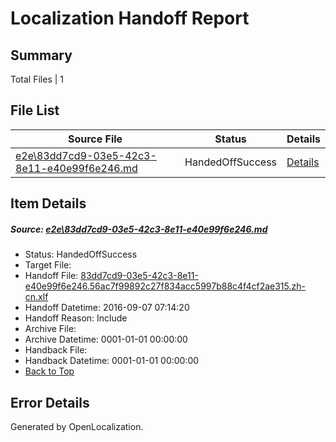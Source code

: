 # <a name='report-top'></a> Localization Handoff Report

## Summary
 Total Files | 1

## File List
 Source File | Status | Details 
 ----------- | ------ | ------- 
 [e2e\83dd7cd9-03e5-42c3-8e11-e40e99f6e246.md](https://github.com/OpenLocalizationTestOrg/ol-test0/blob/38c82d1edc2e10ee6d24483d66b5d2612d0baf57/e2e/83dd7cd9-03e5-42c3-8e11-e40e99f6e246.md) | HandedOffSuccess | [Details](#613cb3b89d57e8548950f437a7bd31ff3acb83264)

## Item Details
##### <a name='613cb3b89d57e8548950f437a7bd31ff3acb83264'></a> Source: [e2e\83dd7cd9-03e5-42c3-8e11-e40e99f6e246.md](https://github.com/OpenLocalizationTestOrg/ol-test0/blob/38c82d1edc2e10ee6d24483d66b5d2612d0baf57/e2e/83dd7cd9-03e5-42c3-8e11-e40e99f6e246.md)
* Status: HandedOffSuccess
* Target File: 
* Handoff File: [83dd7cd9-03e5-42c3-8e11-e40e99f6e246.56ac7f99892c27f834acc5997b88c4f4cf2ae315.zh-cn.xlf](https://github.com/OpenLocalizationTestOrg/ol-test0-handoff/blob/f7315d6bc5678a7f3178f24c4efa2cd46e553738/ol-handoff/OpenLocalizationTestOrg/ol-test0-zhcn/ci/ht/83dd7cd9-03e5-42c3-8e11-e40e99f6e246.56ac7f99892c27f834acc5997b88c4f4cf2ae315.zh-cn.xlf)
* Handoff Datetime: 2016-09-07 07:14:20
* Handoff Reason: Include
* Archive File: 
* Archive Datetime: 0001-01-01 00:00:00
* Handback File: 
* Handback Datetime: 0001-01-01 00:00:00
* [Back to Top](#report-top)


## Error Details

Generated by OpenLocalization.
